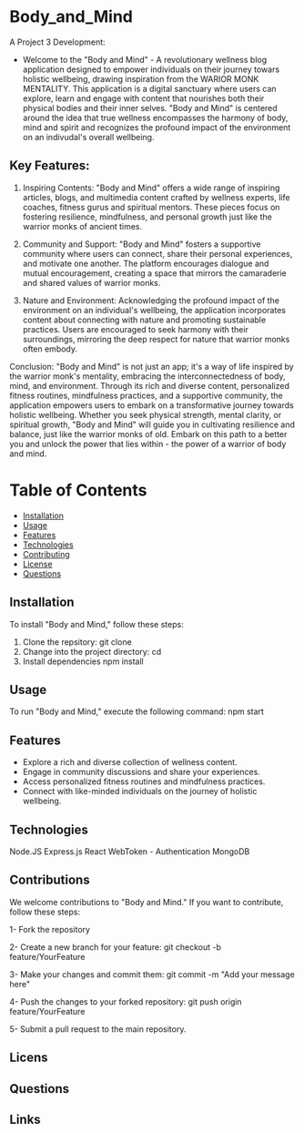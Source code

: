 # Body_and_Mind

A Project 3 Development: 
- Welcome to the "Body and Mind" - A revolutionary wellness blog application designed to empower individuals on their journey towars holistic wellbeing, drawing inspiration from the WARIOR MONK MENTALITY. This application is a digital sanctuary where users can explore, learn and engage with content that nourishes both their physical bodies and their inner selves. "Body and Mind" is centered around the idea that true wellness encompasses the harmony of body, mind and spirit and recognizes the profound impact of the environment on an indivudal's overall wellbeing. 

## Key Features:

1. Inspiring Contents: "Body and Mind" offers a wide range of inspiring articles, blogs, and multimedia content crafted by wellness experts, life coaches, fitness gurus and spiritual mentors. These pieces focus on fostering resilience, mindfulness, and personal growth just like the warrior monks of ancient times.

2. Community and Support: "Body and Mind" fosters a supportive community where users can connect, share their personal experiences, and motivate one another. The platform encourages dialogue and mutual encouragement, creating a space that mirrors the camaraderie and shared values of warrior monks.

3. Nature and Environment: Acknowledging the profound impact of the environment on an individual's wellbeing, the application incorporates content about connecting with nature and promoting sustainable practices. Users are encouraged to seek harmony with their surroundings, mirroring the deep respect for nature that warrior monks often embody.

Conclusion: 
"Body and Mind" is not just an app; it's a way of life inspired by the warrior monk's mentality, embracing the interconnectedness of body, mind, and environment. Through its rich and diverse content, personalized fitness routines, mindfulness practices, and a supportive community, the application empowers users to embark on a transformative journey towards holistic wellbeing. Whether you seek physical strength, mental clarity, or spiritual growth, "Body and Mind" will guide you in cultivating resilience and balance, just like the warrior monks of old. Embark on this path to a better you and unlock the power that lies within - the power of a warrior of body and mind.

# Table of Contents

- [Installation](#installation)
- [Usage](#usage)
- [Features](#features)
- [Technologies](#technologies)
- [Contributing](#contributing)
- [License](#license)
- [Questions](#questions)

## Installation

To install "Body and Mind," follow these steps:

1. Clone the repsitory:
    git clone 
2. Change into the project directory:
    cd
3. Install dependencies
    npm install

## Usage

To run "Body and Mind," execute the following command:
    npm start

## Features

- Explore a rich and diverse collection of wellness content.
- Engage in community discussions and share your experiences.
- Access personalized fitness routines and mindfulness practices.
- Connect with like-minded individuals on the journey of holistic   wellbeing.

## Technologies
Node.JS
Express.js
React
WebToken - Authentication
MongoDB

## Contributions

We welcome contributions to "Body and Mind." If you want to contribute, follow these steps:

1- Fork the repository

2- Create a new branch for your feature:
    git checkout -b feature/YourFeature

3- Make your changes and commit them:
    git commit -m "Add your message here"

4- Push the changes to your forked repository:
    git push origin feature/YourFeature

5- Submit a pull request to the main repository.

## Licens

## Questions

## Links